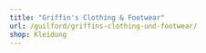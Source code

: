 ```yaml
---
title: "Griffin's Clothing & Footwear"
url: /guilford/griffins-clothing-und-footwear/
shop: Kleidung
---
```

